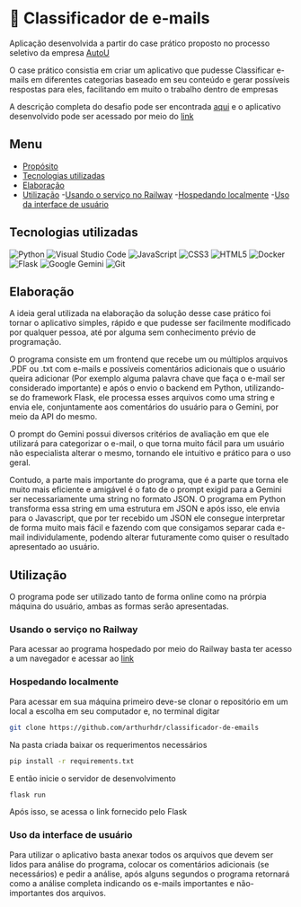 # :email: Classificador de e-mails

Aplicação desenvolvida a partir do case prático proposto no processo seletivo da empresa [AutoU](https://www.autou.io/)

O case prático consistia em criar um aplicativo que pudesse Classificar e-mails em diferentes categorias baseado em seu conteúdo e gerar possíveis respostas para eles, facilitando em muito o trabalho dentro de empresas

A descrição completa do desafio pode ser encontrada [aqui](https://autou-digital.notion.site/Case-Pr-tico-AutoU-Desenvolvimento-18836ce78e5580d0b59bcf9610b27769) e o aplicativo desenvolvido pode ser acessado por meio do  [link](https://classificador-de-emails.up.railway.app/)

## Menu
- [Propósito](#email-classificador-de-e-mails)
- [Tecnologias utilizadas](#tecnologias-utilizadas)
- [Elaboração](#elaboração)
- [Utilização](#utilização)
  -[Usando o serviço no Railway](#usando-o-serviço-no-railway)
  -[Hospedando localmente](#hospedando-localmente)
  -[Uso da interface de usuário](#uso-da-interface-de-usuário)

## Tecnologias utilizadas

![Python](https://img.shields.io/badge/python-3670A0?style=for-the-badge&logo=python&logoColor=ffdd54)
![Visual Studio Code](https://img.shields.io/badge/Visual%20Studio%20Code-0078d7.svg?style=for-the-badge&logo=visual-studio-code&logoColor=white)
![JavaScript](https://img.shields.io/badge/javascript-%23323330.svg?style=for-the-badge&logo=javascript&logoColor=%23F7DF1E)
![CSS3](https://img.shields.io/badge/css3-%231572B6.svg?style=for-the-badge&logo=css3&logoColor=white)
![HTML5](https://img.shields.io/badge/html5-%23E34F26.svg?style=for-the-badge&logo=html5&logoColor=white)
![Docker](https://img.shields.io/badge/docker-%230db7ed.svg?style=for-the-badge&logo=docker&logoColor=white)
![Flask](https://img.shields.io/badge/flask-%23000.svg?style=for-the-badge&logo=flask&logoColor=white)
![Google Gemini](https://img.shields.io/badge/google%20gemini-8E75B2?style=for-the-badge&logo=google%20gemini&logoColor=white)
![Git](https://img.shields.io/badge/git-%23F05033.svg?style=for-the-badge&logo=git&logoColor=white)

## Elaboração

A ideia geral utilizada na elaboração da solução desse case prático foi tornar o aplicativo simples, rápido e que pudesse ser facilmente modificado por qualquer pessoa, até por alguma sem conhecimento prévio de programação.

O programa consiste em um frontend que recebe um ou múltiplos arquivos .PDF ou .txt com e-mails e possíveis comentários adicionais que o usuário queira adicionar (Por exemplo alguma palavra chave que faça o e-mail ser considerado importante) e após o envio o backend em Python, utilizando-se do framework Flask, ele processa esses arquivos como uma string e envia ele, conjuntamente aos comentários do usuário para o Gemini, por meio da API do mesmo.

O prompt do Gemini possui diversos critérios de avaliação em que ele utilizará para categorizar o e-mail, o que torna muito fácil para um usuário não especialista alterar o mesmo, tornando ele intuitivo e prático para o uso geral.

Contudo, a parte mais importante do programa, que é a parte que torna ele muito mais eficiente e amigável é o fato de o prompt exigid para a Gemini ser necessariamente uma string no formato JSON. O programa em Python transforma essa string em uma estrutura em JSON e após isso, ele envia para o Javascript, que por ter recebido um JSON ele consegue interpretar de forma muito mais fácil e fazendo com que consigamos separar cada e-mail individulamente, podendo alterar futuramente como quiser o resultado apresentado ao usuário.

## Utilização

O programa pode ser utilizado tanto de forma online como na prórpia máquina do usuário, ambas as formas serão apresentadas.

### Usando o serviço no Railway

Para acessar ao programa hospedado por meio do Railway basta ter acesso a um navegador e acessar ao [link](https://classificador-de-emails.up.railway.app/)

### Hospedando localmente

Para acessar em sua máquina primeiro deve-se clonar o repositório em um local a escolha em seu computador e, no terminal digitar

```bash
git clone https://github.com/arthurhdr/classificador-de-emails
```

Na pasta criada baixar os requerimentos necessários

```bash
pip install -r requirements.txt
```

E então inicie o servidor de desenvolvimento

```bash
flask run
```

Após isso, se acessa o link fornecido pelo Flask

### Uso da interface de usuário

Para utilizar o aplicativo basta anexar todos os arquivos que devem ser lidos para análise do programa, colocar os comentários adicionais (se necessários) e pedir a análise, após alguns segundos o programa retornará como a análise completa indicando os e-mails importantes e não-importantes dos arquivos. 